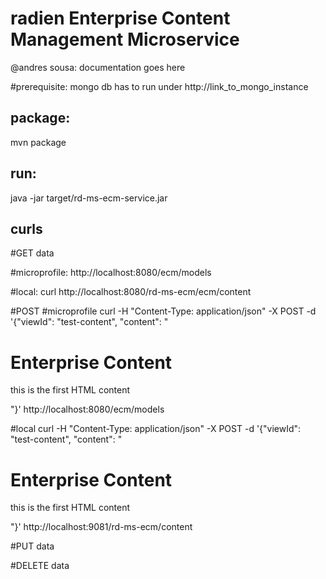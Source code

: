 # radien Enterprise Content Management Microservice

@andres sousa: documentation goes here

#prerequisite: 
mongo db has to run under
http://link_to_mongo_instance

## package: 
mvn package

## run: 
java -jar target/rd-ms-ecm-service.jar

## curls

#GET data

#microprofile:
http://localhost:8080/ecm/models

#local:
curl http://localhost:8080/rd-ms-ecm/ecm/content


#POST 
#microprofile
curl -H "Content-Type: application/json" -X POST -d '{"viewId": "test-content", "content": "<h1>Enterprise Content</h1><p>this is the first HTML content</p>"}' http://localhost:8080/ecm/models

#local
curl -H "Content-Type: application/json" -X POST -d '{"viewId": "test-content", "content": "<h1>Enterprise Content</h1><p>this is the first HTML content</p>"}' http://localhost:9081/rd-ms-ecm/content

#PUT data

#DELETE data